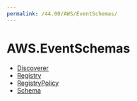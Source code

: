 ```yaml
---
permalink: /44.00/AWS/EventSchemas/
---
```


# AWS.EventSchemas



* [Discoverer](Discoverer.md)
* [Registry](Registry.md)
* [RegistryPolicy](RegistryPolicy.md)
* [Schema](Schema.md)